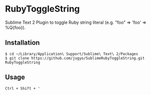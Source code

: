 RubyToggleString
========

Sublime Text 2 Plugin to toggle Ruby string literal (e.g. "foo" => 'foo' => %Q{foo}).

 
## Installation

```
$ cd ~/Library/Application\ Support/Sublime\ Text\ 2/Packages
$ git clone https://github.com/jugyo/SublimeRubyToggleString.git RubyToggleString
```

## Usage

`Ctrl + Shift + '`
